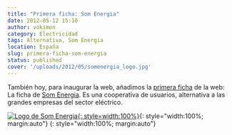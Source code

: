 ```yaml
---
title: "Primera ficha: Som Energia"
date: 2012-05-12 15:10
author: vokimon
category: Electricidad
tags: Alternativa, Som Energia
location: España
slug: primera-ficha-som-energia
status: published
cover: '/uploads/2012/05/somenergia_logo.jpg'
---
```


También hoy, para inaugurar la web,
añadimos la [primera ficha] de la web:
La ficha de [Som Energia].
Es una cooperativa de usuarios, alternativa a las
grandes empresas del sector eléctrico.

[![Logo de Som Energia]({static}/uploads/2012/05/somenergia_logo.jpg "Logo de Som Energia"){: style=width:100%}]({static}/uploads/2012/05/somenergia_logo.jpg){: style="width:100%; margin:auto"}
{: style="width:100%; margin:auto"}


[primera ficha]: {filename}/pages/electricas-som-energia.md
[Som Energia]: https://somenergia.coop


